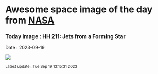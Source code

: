 
# Awesome space image of the day from [NASA](https://api.nasa.gov/)

### Today image : HH 211: Jets from a Forming Star
Date : 2023-09-19

![](https://apod.nasa.gov/apod/image/2309/HH211_webb_960.jpg)

<small>Latest update : Tue Sep 19 13:15:31 2023</small>
        
